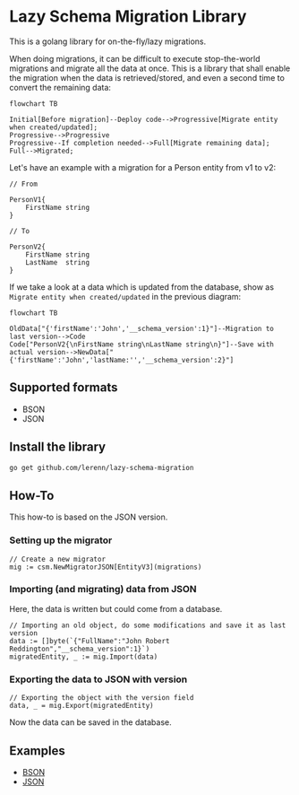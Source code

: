# Lazy Schema Migration Library

This is a golang library for on-the-fly/lazy migrations.

When doing migrations, it can be difficult to execute stop-the-world migrations
and migrate all the data at once. This is a library that shall enable the
migration when the data is retrieved/stored, and even a second time to convert
the remaining data:

```mermaid
flowchart TB

Initial[Before migration]--Deploy code-->Progressive[Migrate entity when created/updated];
Progressive-->Progressive
Progressive--If completion needed-->Full[Migrate remaining data];
Full-->Migrated;
```

Let's have an example with a migration for a Person entity from v1 to v2:

```golang
// From

PersonV1{
    FirstName string
}

// To

PersonV2{
    FirstName string
    LastName  string
}
```



If we take a look at a data which is updated from the database, show as
`Migrate entity when created/updated` in the previous diagram:

```mermaid
flowchart TB

OldData["{'firstName':'John','__schema_version':1}"]--Migration to last version-->Code
Code["PersonV2{\nFirstName string\nLastName string\n}"]--Save with actual version-->NewData["{'firstName':'John','lastName:'','__schema_version':2}"]

```

## Supported formats

* BSON
* JSON

## Install the library

```bash
go get github.com/lerenn/lazy-schema-migration
```

## How-To

This how-to is based on the JSON version.

### Setting up the migrator

```golang
// Create a new migrator
mig := csm.NewMigratorJSON[EntityV3](migrations)
```

### Importing (and migrating) data from JSON

Here, the data is written but could come from a database.

```golang
// Importing an old object, do some modifications and save it as last version
data := []byte(`{"FullName":"John Robert Reddington","__schema_version":1}`)
migratedEntity, _ := mig.Import(data)
```

### Exporting the data to JSON with version

```golang
// Exporting the object with the version field
data, _ = mig.Export(migratedEntity)
```

Now the data can be saved in the database.

## Examples

* [BSON](./examples/bson/bson.go)
* [JSON](./examples/json/json.go)
